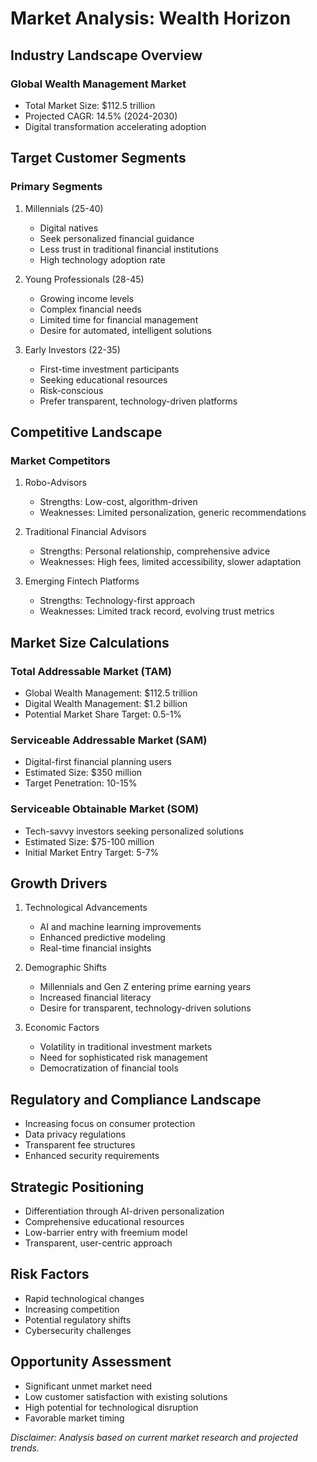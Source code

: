 # Market Analysis: Wealth Horizon

## Industry Landscape Overview

### Global Wealth Management Market
- Total Market Size: $112.5 trillion
- Projected CAGR: 14.5% (2024-2030)
- Digital transformation accelerating adoption

## Target Customer Segments

### Primary Segments
1. Millennials (25-40)
   - Digital natives
   - Seek personalized financial guidance
   - Less trust in traditional financial institutions
   - High technology adoption rate

2. Young Professionals (28-45)
   - Growing income levels
   - Complex financial needs
   - Limited time for financial management
   - Desire for automated, intelligent solutions

3. Early Investors (22-35)
   - First-time investment participants
   - Seeking educational resources
   - Risk-conscious
   - Prefer transparent, technology-driven platforms

## Competitive Landscape

### Market Competitors
1. Robo-Advisors
   - Strengths: Low-cost, algorithm-driven
   - Weaknesses: Limited personalization, generic recommendations

2. Traditional Financial Advisors
   - Strengths: Personal relationship, comprehensive advice
   - Weaknesses: High fees, limited accessibility, slower adaptation

3. Emerging Fintech Platforms
   - Strengths: Technology-first approach
   - Weaknesses: Limited track record, evolving trust metrics

## Market Size Calculations

### Total Addressable Market (TAM)
- Global Wealth Management: $112.5 trillion
- Digital Wealth Management: $1.2 billion
- Potential Market Share Target: 0.5-1%

### Serviceable Addressable Market (SAM)
- Digital-first financial planning users
- Estimated Size: $350 million
- Target Penetration: 10-15%

### Serviceable Obtainable Market (SOM)
- Tech-savvy investors seeking personalized solutions
- Estimated Size: $75-100 million
- Initial Market Entry Target: 5-7%

## Growth Drivers

1. Technological Advancements
   - AI and machine learning improvements
   - Enhanced predictive modeling
   - Real-time financial insights

2. Demographic Shifts
   - Millennials and Gen Z entering prime earning years
   - Increased financial literacy
   - Desire for transparent, technology-driven solutions

3. Economic Factors
   - Volatility in traditional investment markets
   - Need for sophisticated risk management
   - Democratization of financial tools

## Regulatory and Compliance Landscape
- Increasing focus on consumer protection
- Data privacy regulations
- Transparent fee structures
- Enhanced security requirements

## Strategic Positioning
- Differentiation through AI-driven personalization
- Comprehensive educational resources
- Low-barrier entry with freemium model
- Transparent, user-centric approach

## Risk Factors
- Rapid technological changes
- Increasing competition
- Potential regulatory shifts
- Cybersecurity challenges

## Opportunity Assessment
- Significant unmet market need
- Low customer satisfaction with existing solutions
- High potential for technological disruption
- Favorable market timing

*Disclaimer: Analysis based on current market research and projected trends.*